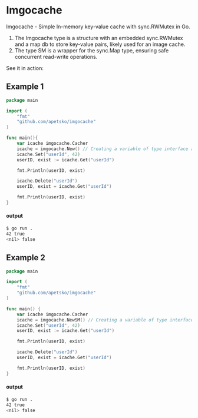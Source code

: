 # Imgocache
Imgocache - Simple In-memory key-value cache with sync.RWMutex in Go.

1) The Imgocache type is a structure with an embedded sync.RWMutex and a map db to store key-value pairs, likely used for an image cache.
2) The type SM is a wrapper for the sync.Map type, ensuring safe concurrent read-write operations.

See it in action:

## Example 1

```go
package main

import (
	"fmt"
	"github.com/apetsko/imgocache"
)

func main(){
	var icache imgocache.Cacher
	icache = imgocache.New() // Creating a variable of type interface and assigning it a value of type Imgocache
	icache.Set("userId", 42)
	userID, exist := icache.Get("userId")

	fmt.Println(userID, exist)

	icache.Delete("userId")
	userID, exist = icache.Get("userId")

	fmt.Println(userID, exist)
}
```
#### output
```bash
$ go run .
42 true
<nil> false
```

## Example 2

```go
package main

import (
	"fmt"
	"github.com/apetsko/imgocache"
)

func main() {
	var icache imgocache.Cacher
	icache = imgocache.NewSM() // Creating a variable of type interface and assigning it a value of type Imgocache
	icache.Set("userId", 42)
	userID, exist := icache.Get("userId")

	fmt.Println(userID, exist)

	icache.Delete("userId")
	userID, exist = icache.Get("userId")

	fmt.Println(userID, exist)
}
```
#### output
```bash
$ go run .
42 true
<nil> false
```